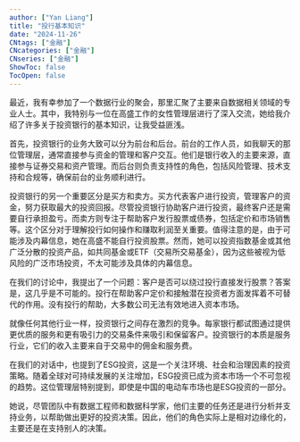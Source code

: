 ```yaml
---
author: ["Yan Liang"]
title: "投行基本知识"
date: "2024-11-26"
CNtags: ["金融"]
CNcategories: ["金融"]
CNseries: ["金融"]
ShowToc: false
TocOpen: false
---
```


最近，我有幸参加了一个数据行业的聚会，那里汇聚了主要来自数据相关领域的专业人士。其中，我特别与一位在高盛工作的女性管理层进行了深入交流，她给我介绍了许多关于投资银行的基本知识，让我受益匪浅。

首先，投资银行的业务大致可以分为前台和后台。前台的工作人员，如我聊天的那位管理层，通常直接参与资金的管理和客户交互。他们是银行收入的主要来源，直接参与证券交易和资产管理。而后台则负责支持性的角色，包括风险管理、技术支持和合规等，确保前台的业务顺利进行。

投资银行的另一个重要区分是买方和卖方。买方代表客户进行投资，管理客户的资金，努力获取最大的投资回报。尽管投资银行协助客户进行投资，最终客户还是需要自行承担盈亏。而卖方则专注于帮助客户发行股票或债券，包括定价和市场销售等。这个区分对于理解投行如何操作和赚取利润至关重要。值得注意的是，由于可能涉及内幕信息，她在高盛不能自行投资股票。然而，她可以投资指数基金或其他广泛分散的投资产品，如共同基金或ETF（交易所交易基金），因为这些被视为低风险的广泛市场投资，不太可能涉及具体的内幕信息。

在我们的讨论中，我提出了一个问题：客户是否可以绕过投行直接发行股票？答案是，这几乎是不可能的。投行在帮助客户定价和接触潜在投资者方面发挥着不可替代的作用。没有投行的帮助，大多数公司无法有效地进入资本市场。

就像任何其他行业一样，投资银行之间存在激烈的竞争。每家银行都试图通过提供更优质的服务和更有吸引力的交易条件来吸引和保留客户。投资银行的本质是服务行业，它们的收入主要来自于交易中的佣金和服务费。

在我们的对话中，也提到了ESG投资，这是一个关注环境、社会和治理因素的投资策略。随着全球对可持续发展的关注增加，ESG投资已成为资本市场一个不可忽视的趋势。这位管理层特别提到，即使是中国的电动车市场也是ESG投资的一部分。

她说，尽管团队中有数据工程师和数据科学家，他们主要的任务还是进行分析并支持业务，以帮助做出更好的投资决策。因此，他们的角色实际上是相对边缘化的，主要还是在支持别人的决策。